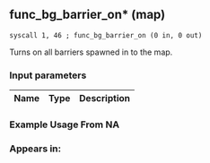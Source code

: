 ## func_bg_barrier_on* (map)

`syscall 1, 46 ; func_bg_barrier_on (0 in, 0 out)`

Turns on all barriers spawned in to the map.

### Input parameters
| Name | Type | Description
|------|------|------------


### Example Usage From NA



### Appears in:



